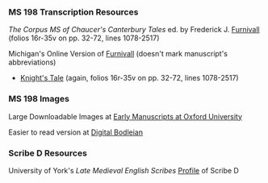 ### MS 198 Transcription Resources

*The Corpus MS of Chaucer's Canterbury Tales* ed. by Frederick J. [Furnivall](https://babel.hathitrust.org/cgi/pt?id=uva.x030198621;view=1up;seq=25)
(folios 16r-35v on pp. 32-72, lines 1078-2517)

Michigan's Online Version of [Furnivall](https://quod.lib.umich.edu/cgi/t/text/text-idx?c=cme;cc=cme;view=toc;idno=AGZ8235.0001.001) (doesn't mark manuscript's abbreviations)
  - [Knight's Tale](https://quod.lib.umich.edu/c/cme/AGZ8235.0001.001/1:3.2?rgn=div2;view=fulltext) (again, folios 16r-35v on pp. 32-72, lines 1078-2517)

### MS 198 Images

Large Downloadable Images at [Early Manuscripts at Oxford University](http://image.ox.ac.uk/show?collection=corpus&manuscript=ms198)

Easier to read version at [Digital Bodleian](https://tinyurl.com/ycd26ohphttps://tinyurl.com/ycd26ohp)

### Scribe D Resources

University of York's *Late Medieval English Scribes* [Profile](https://www.medievalscribes.com/index.php?navtype=scribes&navappellation=John%20Marchaunt%20or%20Scribe%20D&browse=hands&id=1&msid=58&nav=off) of Scribe D
